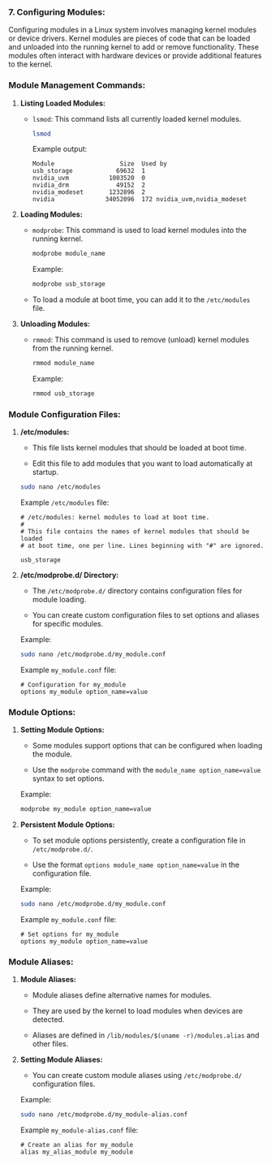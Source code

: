 ### 7. **Configuring Modules:**

Configuring modules in a Linux system involves managing kernel modules or device drivers. Kernel modules are pieces of code that can be loaded and unloaded into the running kernel to add or remove functionality. These modules often interact with hardware devices or provide additional features to the kernel.

### Module Management Commands:

1. **Listing Loaded Modules:**

   - `lsmod`: This command lists all currently loaded kernel modules.

     ```bash
     lsmod
     ```

     Example output:

     ```
     Module                  Size  Used by
     usb_storage            69632  1
     nvidia_uvm           1003520  0
     nvidia_drm             49152  2
     nvidia_modeset       1232896  2
     nvidia              34052096  172 nvidia_uvm,nvidia_modeset
     ```

2. **Loading Modules:**

   - `modprobe`: This command is used to load kernel modules into the running kernel.

     ```bash
     modprobe module_name
     ```

     Example:

     ```bash
     modprobe usb_storage
     ```

   - To load a module at boot time, you can add it to the `/etc/modules` file.

3. **Unloading Modules:**

   - `rmmod`: This command is used to remove (unload) kernel modules from the running kernel.

     ```bash
     rmmod module_name
     ```

     Example:

     ```bash
     rmmod usb_storage
     ```

### Module Configuration Files:

1. **/etc/modules:**

   - This file lists kernel modules that should be loaded at boot time.

   - Edit this file to add modules that you want to load automatically at startup.

   ```bash
   sudo nano /etc/modules
   ```

   Example `/etc/modules` file:

   ```
   # /etc/modules: kernel modules to load at boot time.
   #
   # This file contains the names of kernel modules that should be loaded
   # at boot time, one per line. Lines beginning with "#" are ignored.

   usb_storage
   ```

2. **/etc/modprobe.d/ Directory:**

   - The `/etc/modprobe.d/` directory contains configuration files for module loading.

   - You can create custom configuration files to set options and aliases for specific modules.

   Example:

   ```bash
   sudo nano /etc/modprobe.d/my_module.conf
   ```

   Example `my_module.conf` file:

   ```
   # Configuration for my_module
   options my_module option_name=value
   ```

### Module Options:

1. **Setting Module Options:**

   - Some modules support options that can be configured when loading the module.

   - Use the `modprobe` command with the `module_name option_name=value` syntax to set options.

   Example:

   ```bash
   modprobe my_module option_name=value
   ```

2. **Persistent Module Options:**

   - To set module options persistently, create a configuration file in `/etc/modprobe.d/`.

   - Use the format `options module_name option_name=value` in the configuration file.

   Example:

   ```bash
   sudo nano /etc/modprobe.d/my_module.conf
   ```

   Example `my_module.conf` file:

   ```
   # Set options for my_module
   options my_module option_name=value
   ```

### Module Aliases:

1. **Module Aliases:**

   - Module aliases define alternative names for modules.

   - They are used by the kernel to load modules when devices are detected.

   - Aliases are defined in `/lib/modules/$(uname -r)/modules.alias` and other files.

2. **Setting Module Aliases:**

   - You can create custom module aliases using `/etc/modprobe.d/` configuration files.

   Example:

   ```bash
   sudo nano /etc/modprobe.d/my_module-alias.conf
   ```

   Example `my_module-alias.conf` file:

   ```
   # Create an alias for my_module
   alias my_alias_module my_module
   ```


